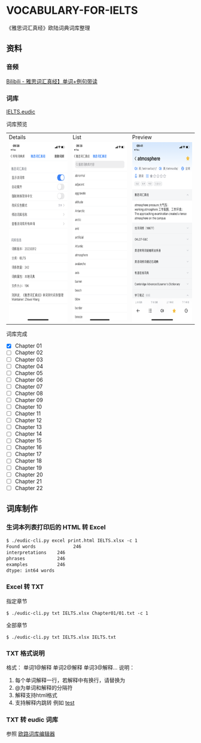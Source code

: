 # VOCABULARY-FOR-IELTS

《雅思词汇真经》欧陆词典词库整理

## 资料

### 音频

[Bilibili - 雅思词汇真经】单词+例句带读](https://www.bilibili.com/video/BV1Tv4y1R7Gp/?p=1&t=633)

### 词库

[IELTS.eudic](./IELTS.eudic)

词库预览

<table>
  <tr>
    <td>Details</td>
    <td>List</td>
    <td>Preview</td>
  </tr>
  <tr>
    <td><img src="docs/pics/Dictionary_info.PNG" width=270 height=480></td>
    <td><img src="docs/pics/Dictionary_words_list.PNG" width=270 height=480></td>
    <td><img src="docs/pics/Dictionary_words_preview.PNG" width=270 height=480></td>
  </tr>
</table>

词库完成

- [x] Chapter 01
- [ ] Chapter 02
- [ ] Chapter 03
- [ ] Chapter 04
- [ ] Chapter 05
- [ ] Chapter 06
- [ ] Chapter 07
- [ ] Chapter 08
- [ ] Chapter 09
- [ ] Chapter 10
- [ ] Chapter 11
- [ ] Chapter 12
- [ ] Chapter 13
- [ ] Chapter 14
- [ ] Chapter 15
- [ ] Chapter 16
- [ ] Chapter 17
- [ ] Chapter 18
- [ ] Chapter 19
- [ ] Chapter 20
- [ ] Chapter 21
- [ ] Chapter 22

## 词库制作

### 生词本列表打印后的 HTML 转 Excel

```shell
$ ./eudic-cli.py excel print.html IELTS.xlsx -c 1
Found words              246
interpretations    246
phrases            246
examples           246
dtype: int64 words

```

### Excel 转 TXT

指定章节

```shell
$ ./eudic-cli.py txt IELTS.xlsx Chapter01/01.txt -c 1
```

全部章节

```shell
$ ./eudic-cli.py txt IELTS.xlsx IELTS.txt 
```

### TXT 格式说明

格式：
单词1@解释
单词2@解释
单词3@解释...
说明：

1. 每个单词解释一行，若解释中有换行，请替换为<br>
2. @为单词和解释的分隔符
3. 解释支持html格式
4. 支持解释内跳转 例如 <a href="dic://abc">test</a>

### TXT 转 eudic 词库

参照 [欧路词库编辑器](http://www.eudic.net/eudic/builder.aspx)
